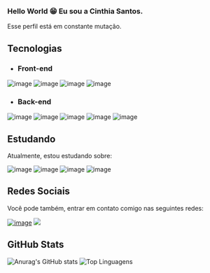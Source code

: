 ### Hello World 😁 Eu sou a Cinthia Santos.

Esse perfil está em constante mutação.

<!--
**CinthiacomH/CinthiacomH** is a ✨ _special_ ✨ repository because its `README.md` (this file) appears on your GitHub profile.

Here are some ideas to get you started:

- 🔭 I’m currently working on ...
- 🌱 I’m currently learning ...
- 👯 I’m looking to collaborate on ...
- 🤔 I’m looking for help with ...
- 💬 Ask me about ...
- 📫 How to reach me: ...
- 😄 Pronouns: ...
- ⚡ Fun fact: ...
![68747470733a2f2f6769746875622d726561646d652d73746174732e76657263656c2e6170702f6170692f746f702d6c616e67732f3f757365726e616d653d43696e74686961636f6d48266c61796f75743d74727565267468656d653d7261646963616c](https://user-images.githubusercontent.com/36167507/157328428-d8f913ce-be7c-412c-8a81-abebd6055cc5.svg)-->


## Tecnologias

- ### Front-end

![image](https://img.shields.io/badge/HTML5-E34F26?style=for-the-badge&logo=html5&logoColor=white)
![image](https://img.shields.io/badge/Bootstrap-563D7C?style=for-the-badge&logo=bootstrap&logoColor=white)
![image](https://img.shields.io/badge/JavaScript-F7DF1E?style=for-the-badge&logo=javascript&logoColor=black)
![image](https://img.shields.io/badge/jQuery-0769AD?style=for-the-badge&logo=jquery&logoColor=white)

- ### Back-end

![image](https://img.shields.io/badge/PHP-777BB4?style=for-the-badge&logo=php&logoColor=white)
![image](https://img.shields.io/badge/Laravel-FF2D20?style=for-the-badge&logo=laravel&logoColor=white)
![image](https://img.shields.io/badge/MySQL-4479A1?style=for-the-badge&logo=mysql&logoColor=white)
![image](https://img.shields.io/badge/Git-F05032?style=for-the-badge&logo=git&logoColor=white)
![image](https://img.shields.io/badge/GitHub-100000?style=for-the-badge&logo=github&logoColor=white)

## Estudando

Atualmente, estou estudando sobre:

![image](https://img.shields.io/badge/Python-F7DF1E?style=for-the-badge&logo=python&logoColor=blue)
![image](https://img.shields.io/badge/Docker-gray?style=for-the-badge&logo=docker&logoColor=61DAFB)
![image](https://img.shields.io/badge/React-100000?style=for-the-badge&logo=react&logoColor=61DAFB)
![image](https://img.shields.io/badge/CSS3-1572B6?style=for-the-badge&logo=css3&logoColor=white)

## Redes Sociais

Você pode também, entrar em contato comigo nas seguintes redes:

[![image](https://img.shields.io/badge/LinkedIn-0077B5?style=for-the-badge&logo=linkedin&logoColor=white)](https://www.linkedin.com/in/cinthia-com-h/)
<a href = "mailto:cinthiasantos77@gmail.com"><img src="https://img.shields.io/badge/Gmail-FF2D20?style=for-the-badge&logo=gmail&logoColor=white"></a>

## GitHub Stats

![Anurag's GitHub stats](https://github-readme-stats.vercel.app/api?username=CinthiacomH&show_icons=true&theme=radical)
![Top Linguagens](https://github-readme-stats.vercel.app/api/top-langs/?username=CinthiacomH&layout=compact&langs_count=7&&theme=radical)
